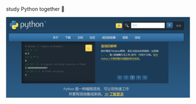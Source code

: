 study Python together :blue_heart:

![1633167271779](./images/01/02.png)

<Vssue title="Vssue Demo3"/>

